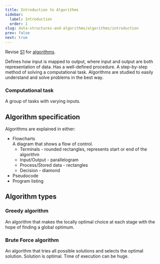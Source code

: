 ```yaml
---
title: Introduction to Algorithms
sidebar:
  label: Introduction
  order: 1
slug: data-structures-and-algorithms/algorithms/introduction
prev: false
next: true
---
```


Revise [S1](https://s1.sahithyan.dev) for
[algorithms](https://s1.sahithyan.dev/programming-fundamentals/b-book/algorithms/).

Defines how input is mapped to output, where input and output are both
representation of data. Has a well-defined procedure. A step-by-step method of
solving a computational task. Algorithms are studied to easily understand and
solve problems in the best way.

### Computational task

A group of tasks with varying inputs.

## Algorithm specification

Algorithms are explained in either:

- Flowcharts  
  A diagram that shows a flow of control.
  - Terminals - rounded rectangles, represents start or end of the algorithm
  - Input/Output - parallelogram
  - Process/Stored data - rectangles
  - Decision - diamond
- Pseudocode
- Program listing

## Algorithm types

### Greedy algorithm

An algorithm that makes the locally optimal choice at each stage with the hope of finding a global optimum.

### Brute Force algorithm

An algorithm that tries all possible solutions and selects the optimal solution. Solution is optimal. Time of execution can be huge.

